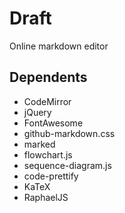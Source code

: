 # Draft

Online markdown editor

## Dependents 

- CodeMirror
- jQuery
- FontAwesome
- github-markdown.css
- marked
- flowchart.js
- sequence-diagram.js
- code-prettify
- KaTeX
- RaphaelJS